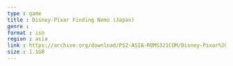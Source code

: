 ```yaml
---
type : game
title : Disney-Pixar Finding Nemo (Japan)
genre : 
format : iso
region : asia
link : https://archive.org/download/PS2-ASIA-ROMS321COM/Disney-Pixar%20Finding%20Nemo%20%28Japan%29.7z
size : 1.1GB
---
```

